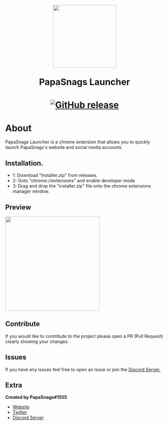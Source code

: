 <h1 align="center">
    <br>
    <img src="https://papa-snags.com/ico.png"height="200">
    <br>
    <p>PapaSnags Launcher</p>
<h1>
<p align="center">
    <a href="https://github.com/papasnags/PapaSnags-Launcher/releases">
        <img alt="GitHub release" src="https://img.shields.io/github/release/PapaSnags/PapaSnags-Launcher.svg">
    </a>
</p>

# About
PapaSnags Launcher is a chrome extension that allows you to quickly launch PapaSnags's website and social media accounts.

## Installation.
* 1: Download "Installer.zip" from releases.
* 2: Goto "chrome://extensions" and enable developer mode
* 3: Drag and drop the "installer.zip" file onto the chrome extensions manager window. 

## Preview
<img src="https://i.imgur.com/jhrvKJN.png" height="300">

## Contribute
If you would like to contribute to the project please open a PR (Pull Request) clearly showing your changes.

## Issues
If you have any issues feel free to open an issue or join the [Discord Server.](https://discord.com/invite/w7B5nKB)

## Extra
__Created by PapaSnags#1555__
* [Website](https://papa-snags.com/projects/PLUG/)
* [Twitter](https://twitter.com/PapaSnags)
* [Discord Server](https://discord.com/invite/w7B5nKB)
</br>

